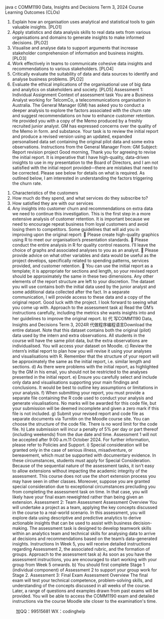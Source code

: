 java c
COMM1190 
Data, Insights and Decisions 
Term 3, 2024
Course Learning Outcomes (CLOs) 
1. Explain how an organisation uses analytical and statistical tools to gain valuable insights. [PLO1]
2. Apply statistics and data analysis skills to real data sets from various organisations and domains to generate insights to make informed decisions. [PLO2]
3. Visualise and analyse data to support arguments that increase stakeholder comprehension of information and business insights. [PLO3]
4. Work effectively in teams to communicate cohesive data insights and recommendations to various stakeholders. [PLO4]
5. Critically evaluate the suitability of data and data sources to identify and analyse business problems. [PLO2]
6. Evaluate the ethical implications of the organisational use of big data and analytics on stakeholders and society. [PLO5]
Assessment 1: Individual Assignment 
Context of assessment task 
You are a Business Analyst working for TelcomCo, a telecommunications organisation in Australia. The General Manager (GM) has asked you to conduct a deeper analysis to explore the factors associated with the churn rate and suggest recommendations on how to enhance customer retention. He provided you with a copy of the Memo produced by a freshly recruited junior analyst.
GM has expressed concerns over the quality of the Memo in form. and substance. Your task is to review the initial report and produce a revised version using an updated, expanded personalised data set containing the original pilot data and some extra observations.
Instructions from the General Manager 
From: GM 
Subject: Report revision project
Good morning,
Thank you for agreeing to revise the initial report. It is imperative that I have high-quality, data-driven insights to use in my presentation to the Board of Directors, and I am not satisfied with the initial report provided—there are mistakes that need to be corrected. Please see below for details on what is required.
As outlined below, I am interested in understanding the factors triggering the churn rate.
1) Characteristics of the customers
2) How much do they spend, and what services do they subscribe to?
3) How satisfied they are with our services
4) Any insights into customer churn and recommendations on extra data we need to continue this investigation.
This is the first step in a more extensive analysis of customer retention. It is important because we need to encourage repeat business from loyal customers and avoid losing them to competitors.
Some guidelines that will aid you in improving upon the original report:
 Please create high-quality graphics using R to meet our organisation’s presentation standards.
 Please conduct the entire analysis in R for quality control reasons. I’ll leave the choice of graphs and associated analyses to you as an analyst.
 Please provide advice on what other variables and data would be useful as the project develops, specifically related to spending patterns, services provided, and customer retention.
 You can use the initial report as a template; it is appropriate for sections and length, so your revised report should be approximately the same in these two dimensions. Any other elements of the report structure are left to your discretion.
The dataset you will use contains both the initial data used by the junior analyst and some additional data collected after the fact. In a separate communication, I will provide access to these data and a copy of the original report.
Good luck with the project. I look forward to seeing what you come up with.
Approach to the assessment task 
a) Read the GM’s instructions carefully, including the metrics she wants insights into and her guidelines to improve the original report.
b) 代 写COMM1190 Data, Insights and Decisions Term 3, 2024R
代做程序编程语言Download the entire dataset. Note that this dataset contains both the original (pilot) data used by the intern and extra observations. All students in the course will have the same pilot data, but the extra observations are individualised. You will access your dataset on Moodle.
c) Review the intern’s initial report to plan how you will revise it using your analyses and visualisations with R. Remember that the structure of your report will be approximately the same as the initial report, i.e. similar length and sections.
d) As there were problems with the initial report, as highlighted by the GM in his email, you should not be restricted to the analyses presented in the initial report.
e) Ensure you carefully select and include only data and visualisations supporting your main findings and conclusions. It would be best to outline key assumptions or limitations in your analysis.
f) When submitting your report, you must provide a separate file containing the R code used to conduct your analysis and generate visualisations. No marks will be awarded for this code file, but your submission will be deemed incomplete and given a zero mark if this file is not included.
g) Submit your revised report and code file as separate documents via Turnitin on the Moodle course site. You can choose the structure of the code file. There is no word limit for the code file.
h) Late submission will incur a penalty of 5% per day or part thereof (including weekends) from the due date and time. Assessment 1 will not be accepted after 9:00 a.m.11 October 2024. For further information, please refer to Policies and Support.
i) Special consideration will be granted only in the case of serious illness, misadventure, or bereavement, which must be supported with documentary evidence. In these circumstances, students must apply for Special Consideration. Because of the sequential nature of the assessment tasks, it isn't easy to allow extensions without impacting the academic integrity of the assessment. This course does not use the short extension process you may have seen in other classes. Moreover, suppose you are granted special consideration due to exceptional circumstances precluding you from completing the assessment task on time. In that case, you will likely have your final exam reweighted rather than being given an extension.
Assessment 2: Team Assessment
Assessment Overview 
You will undertake a project as a team, applying the key concepts discussed in the course to a real-world scenario. In this assessment, you will explore data using descriptive and predictive analytics to derive actionable insights that can be used to assist with business decision-making. The assessment task is designed to develop teamwork skills within an analytics team and technical skills for analysing data to arrive at decisions and recommendations based on the team’s data-generated insights.
Instructions 
In Week 5, you will receive detailed instructions regarding Assessment 2, the associated rubric, and the formation of groups.
Approach to the assessment task 
a) As soon as you have the assessment instructions, you are encouraged to start working with your group from Week 5 onwards.
b) You should first complete Stage 1 (individual component) of Assessment 2 to support your group work for Stage 2.
Assessment 3: Final Exam
Assessment Overview 
The final exam will test your technical competence, problem-solving skills, and understanding of the concepts discussed in all weeks of the course. Later, a range of questions and examples drawn from past exams will be provided.
You will be able to access the COMM1190 exam and detailed instructions via the course Moodle site closer to the examination's time.







         
加QQ：99515681  WX：codinghelp
